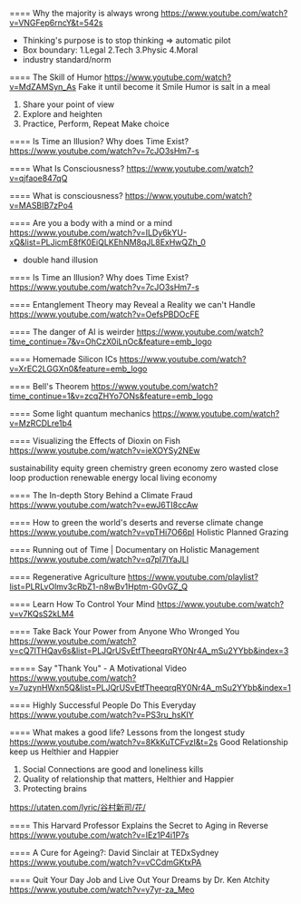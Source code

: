 ==== Why the majority is always wrong
https://www.youtube.com/watch?v=VNGFep6rncY&t=542s
- Thinking's purpose is to stop thinking => automatic pilot
- Box boundary: 1.Legal 2.Tech 3.Physic 4.Moral
- industry standard/norm

==== The Skill of Humor
https://www.youtube.com/watch?v=MdZAMSyn_As
Fake it until become it
Smile
Humor is salt in a meal
1. Share your point of view
2. Explore and heighten
3. Practice, Perform, Repeat
Make choice

==== Is Time an Illusion? Why does Time Exist?
https://www.youtube.com/watch?v=7cJO3sHm7-s

==== What Is Consciousness?
https://www.youtube.com/watch?v=qjfaoe847qQ

==== What is consciousness?
https://www.youtube.com/watch?v=MASBIB7zPo4

==== Are you a body with a mind or a mind 
https://www.youtube.com/watch?v=ILDy6kYU-xQ&list=PLJicmE8fK0EiQLKEhNM8qJL8ExHwQZh_0
- double hand illusion

==== Is Time an Illusion? Why does Time Exist?
https://www.youtube.com/watch?v=7cJO3sHm7-s

==== Entanglement Theory may Reveal a Reality we can't Handle
https://www.youtube.com/watch?v=OefsPBDOcFE

==== The danger of AI is weirder
https://www.youtube.com/watch?time_continue=7&v=OhCzX0iLnOc&feature=emb_logo

==== Homemade Silicon ICs
https://www.youtube.com/watch?v=XrEC2LGGXn0&feature=emb_logo

==== Bell's Theorem
https://www.youtube.com/watch?time_continue=1&v=zcqZHYo7ONs&feature=emb_logo

==== Some light quantum mechanics
https://www.youtube.com/watch?v=MzRCDLre1b4

==== Visualizing the Effects of Dioxin on Fish
https://www.youtube.com/watch?v=ieXOYSy2NEw

sustainability
equity
green chemistry
green economy
zero wasted
close loop production
renewable energy
local living economy

==== The In-depth Story Behind a Climate Fraud
https://www.youtube.com/watch?v=ewJ6TI8ccAw

==== How to green the world's deserts and reverse climate change
https://www.youtube.com/watch?v=vpTHi7O66pI
Holistic Planned Grazing

==== Running out of Time | Documentary on Holistic Management
https://www.youtube.com/watch?v=q7pI7IYaJLI

==== Regenerative Agriculture 
https://www.youtube.com/playlist?list=PLRLvOlmv3cRbZ1-n8wBv1Hptm-G0vGZ_Q

==== Learn How To Control Your Mind
https://www.youtube.com/watch?v=v7KQsS2kLM4

==== Take Back Your Power from Anyone Who Wronged You
https://www.youtube.com/watch?v=cQ7ITHQav6s&list=PLJQrUSvEtfTheeqrqRY0Nr4A_mSu2YYbb&index=3

===== Say "Thank You" - A Motivational Video
https://www.youtube.com/watch?v=7uzynHWxn5Q&list=PLJQrUSvEtfTheeqrqRY0Nr4A_mSu2YYbb&index=1

==== Highly Successful People Do This Everyday 
https://www.youtube.com/watch?v=PS3ru_hsKIY

==== What makes a good life? Lessons from the longest study
https://www.youtube.com/watch?v=8KkKuTCFvzI&t=2s
Good Relationship keep us Helthier and Happier
1. Social Connections are good and loneliness kills
2. Quality of relationship that matters, Helthier and Happier
3. Protecting brains

https://utaten.com/lyric/谷村新司/花/

==== This Harvard Professor Explains the Secret to Aging in Reverse
https://www.youtube.com/watch?v=IEz1P4i1P7s

==== A Cure for Ageing?: David Sinclair at TEDxSydney
https://www.youtube.com/watch?v=vCCdmGKtxPA

==== Quit Your Day Job and Live Out Your Dreams by Dr. Ken Atchity
https://www.youtube.com/watch?v=y7yr-za_Meo

